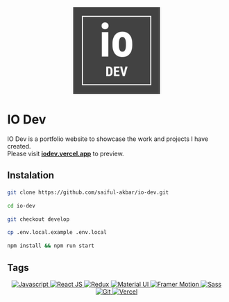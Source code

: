 <div align="center">
  <a href="https://iodev.vercel.app" target="_blank">
    <img
      loading="lazy"
      alt="logo"
      src="public/images/logo/logo-dark.webp"
      width="200"
      height="200"
    />
  </a>  
</div>

# IO Dev

IO Dev is a portfolio website to showcase the work and projects I have created.<br/>
Please visit **[iodev.vercel.app](https://iodev.vercel.app)** to preview.

## Instalation

```bash
git clone https://github.com/saiful-akbar/io-dev.git
```

```bash
cd io-dev
```

```bash
git checkout develop
```

```bash
cp .env.local.example .env.local
```

```bash
npm install && npm run start
```

## Tags

<div align="center">
  <a href="https://www.javascript.com/" target="_blank">
    <img alt="Javascript" src="https://img.shields.io/badge/JavaScript-323330?style=for-the-badge&logo=javascript&logoColor=F7DF1E" />
  </a>
  <a href="https://reactjs.org/" target="_blank">
    <img alt="React JS" src="https://img.shields.io/badge/React-20232A?style=for-the-badge&logo=react&logoColor=61DAFB" />
  </a>
  <a href="https://redux.js.org/" target="_blank">
    <img alt="Redux" src="https://img.shields.io/badge/Redux-593D88?style=for-the-badge&logo=redux&logoColor=white" />
  </a>
  <a href="https://mui.com/" target="_blank">
    <img alt="Material UI" src="https://img.shields.io/badge/Material--UI-0081CB?style=for-the-badge&logo=material-ui&logoColor=white" />
  </a>
  <a href="https://www.framer.com/motion/" target="_blank">
    <img alt="Framer Motion" src="https://img.shields.io/badge/Framer-black?style=for-the-badge&logo=framer&logoColor=blue" />
  </a>
  <a href="https://sass-lang.com/" target="_blank">
    <img alt="Sass" src="https://img.shields.io/badge/Sass-CC6699?style=for-the-badge&logo=sass&logoColor=white" />
  </a>
  <a href="https://git-scm.com/" target="_blank">
    <img alt="Git" src="https://img.shields.io/badge/Git-F05032?style=for-the-badge&logo=git&logoColor=white" />
  </a>
   <a href="https://vercel.com/" target="_blank">
    <img alt="Vercel" src="https://img.shields.io/badge/Vercel-000000?style=for-the-badge&logo=vercel&logoColor=white" />
  </a>
</div>

